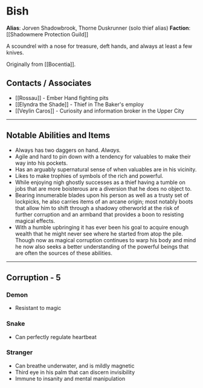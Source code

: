 # Bish

**Alias**: Jorven Shadowbrook, Thorne Duskrunner (solo thief alias)
**Faction**: [[Shadowmere Protection Guild]]

A scoundrel with a nose for treasure, deft hands, and always at least a few knives.

Originally from [[Bocentia]].
## Contacts / Associates

- [[Rossau]] - Ember Hand fighting pits
- [[Elyndra the Shade]] - Thief in The Baker's employ
- [[Veylin Caros]] - Curiosity and information broker in the Upper City

---
## Notable Abilities and Items

- Always has two daggers on hand. _Always._
- Agile and hard to pin down with a tendency for valuables to make their way into his pockets. 
- Has an arguably supernatural sense of when valuables are in his vicinity. 
- Likes to make trophies of symbols of the rich and powerful. 
- While enjoying nigh ghostly successes as a thief having a tumble on jobs that are more boisterous are a diversion that he does no object to. 
- Bearing innumerable blades upon his person as well as a trusty set of lockpicks, he also carries items of an arcane origin; most notably boots that allow him to shift through a shadowy otherworld at the risk of further corruption and an armband that provides a boon to resisting magical effects. 
- With a humble upbringing it has ever been his goal to acquire enough wealth that he might never see where he started from atop the pile. Though now as magical corruption continues to warp his body and mind he now also seeks a better understanding of the powerful beings that are often the sources of these abilities.

---
## Corruption - 5

### Demon

- Resistant to magic
### Snake

- Can perfectly regulate heartbeat

### Stranger

- Can breathe underwater, and is mildly magnetic
- Third eye in his palm that can discern invisibility 
- Immune to insanity and mental manipulation
